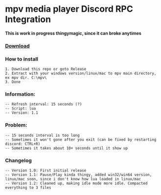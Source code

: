 # mpv media player Discord RPC Integration
#### This is work in progress thingymagic, since it can broke anytimes

### [Download](https://github.com/noaione/mpv-discordRPC/releases)

### How to install
```
1. Download this repo or goto Release
2. Extract with your windows version/linux/mac to mpv main directory, ex mpv dir. C:\mpv\
3. Done
```

### Information:
```
-- Refresh interval: 15 seconds (?)
-- Script: lua
-- Version: 1.1
```

### Problem:
```
-- 15 seconds interval is too long
-- Sometimes it won't gone after you exit (can be fixed by restarting discord: CTRL+R)
-- Sometimes it takes about 10+ seconds until it show up
```

### Changelog
```
-- Version 1.0: First initial release
-- Version 1.1: Pause/Play kinda thingy, added win32/win64 version, linux/mac soon, since i don't know how lua loaded in linux/mac
-- Version 1.2: Cleaned up, making idle mode more idle. Compacted everything to 3 files
```
